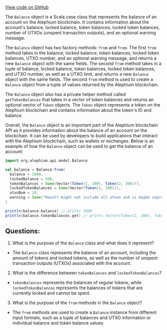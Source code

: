 [View code on GitHub](https://github.com/alephium/alephium/blob/master/api/src/main/scala/org/alephium/api/model/Balance.scala)

The `Balance` object is a Scala case class that represents the balance of an account on the Alephium blockchain. It contains information about the account's balance, locked balance, token balances, locked token balances, number of UTXOs (unspent transaction outputs), and an optional warning message.

The `Balance` object has two factory methods: `from` and `from`. The first `from` method takes in the balance, locked balance, token balances, locked token balances, UTXO number, and an optional warning message, and returns a new `Balance` object with the same fields. The second `from` method takes in a tuple of balance, locked balance, token balances, locked token balances, and UTXO number, as well as a UTXO limit, and returns a new `Balance` object with the same fields. The second `from` method is used to create a `Balance` object from a tuple of values returned by the Alephium blockchain.

The `Balance` object also has a private helper method called `getTokenBalances` that takes in a vector of token balances and returns an optional vector of `Token` objects. The `Token` object represents a token on the Alephium blockchain and contains information about the token's ID and balance.

Overall, the `Balance` object is an important part of the Alephium blockchain API as it provides information about the balance of an account on the blockchain. It can be used by developers to build applications that interact with the Alephium blockchain, such as wallets or exchanges. Below is an example of how the `Balance` object can be used to get the balance of an account:

```scala
import org.alephium.api.model.Balance

val balance = Balance.from(
  balance = 1000,
  lockedBalance = 500,
  tokenBalances = Some(Vector(Token(1, 200), Token(2, 300))),
  lockedTokenBalances = Some(Vector(Token(1, 100))),
  utxoNum = 10,
  warning = Some("Result might not include all utxos and is maybe unprecise")
)

println(balance.balance) // prints 1000
println(balance.tokenBalances.get) // prints Vector(Token(1, 200), Token(2, 300))
```
## Questions: 
 1. What is the purpose of the `Balance` class and what does it represent?
- The `Balance` class represents the balance of an account, including the amount of tokens and locked tokens, as well as the number of unspent transaction outputs (UTXOs) associated with the account.

2. What is the difference between `tokenBalances` and `lockedTokenBalances`?
- `tokenBalances` represents the balances of regular tokens, while `lockedTokenBalances` represents the balances of tokens that are currently locked and cannot be spent.

3. What is the purpose of the `from` methods in the `Balance` object?
- The `from` methods are used to create a `Balance` instance from different input formats, such as a tuple of balances and UTXO information or individual balance and token balance values.